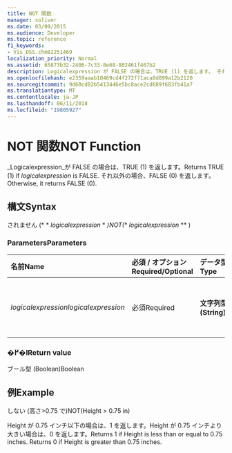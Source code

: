```yaml
---
title: NOT 関数
manager: soliver
ms.date: 03/09/2015
ms.audience: Developer
ms.topic: reference
f1_keywords:
- Vis_DSS.chm82251469
localization_priority: Normal
ms.assetid: 65873b32-2406-7c33-8e68-802461f467b2
description: Logicalexpression が FALSE の場合は、TRUE (1) を返します。 それ以外の場合、FALSE (0) を返します。
ms.openlocfilehash: e2359aaab18469cd4f272f71aca8d899a12b2120
ms.sourcegitcommit: 9d60cd82b5413446e5bc8ace2cd689f683fb41a7
ms.translationtype: MT
ms.contentlocale: ja-JP
ms.lasthandoff: 06/11/2018
ms.locfileid: "19805927"
---
```

# <a name="not-function"></a><span data-ttu-id="3a9ae-104">NOT 関数</span><span class="sxs-lookup"><span data-stu-id="3a9ae-104">NOT Function</span></span>

<span data-ttu-id="3a9ae-105">_Logicalexpression_が FALSE の場合は、TRUE (1) を返します。</span><span class="sxs-lookup"><span data-stu-id="3a9ae-105">Returns TRUE (1) if  _logicalexpression_ is FALSE.</span></span> <span data-ttu-id="3a9ae-106">それ以外の場合、FALSE (0) を返します。</span><span class="sxs-lookup"><span data-stu-id="3a9ae-106">Otherwise, it returns FALSE (0).</span></span> 
  
## <a name="syntax"></a><span data-ttu-id="3a9ae-107">構文</span><span class="sxs-lookup"><span data-stu-id="3a9ae-107">Syntax</span></span>

<span data-ttu-id="3a9ae-108">されません (* * *logicalexpression* * *)</span><span class="sxs-lookup"><span data-stu-id="3a9ae-108">NOT(** *logicalexpression* ** )</span></span> 
  
### <a name="parameters"></a><span data-ttu-id="3a9ae-109">Parameters</span><span class="sxs-lookup"><span data-stu-id="3a9ae-109">Parameters</span></span>

|<span data-ttu-id="3a9ae-110">**名前**</span><span class="sxs-lookup"><span data-stu-id="3a9ae-110">**Name**</span></span>|<span data-ttu-id="3a9ae-111">**必須 / オプション**</span><span class="sxs-lookup"><span data-stu-id="3a9ae-111">**Required/Optional**</span></span>|<span data-ttu-id="3a9ae-112">**データ型**</span><span class="sxs-lookup"><span data-stu-id="3a9ae-112">**Data Type**</span></span>|<span data-ttu-id="3a9ae-113">**説明**</span><span class="sxs-lookup"><span data-stu-id="3a9ae-113">**Description**</span></span>|
|:-----|:-----|:-----|:-----|
| <span data-ttu-id="3a9ae-114">_logicalexpression_</span><span class="sxs-lookup"><span data-stu-id="3a9ae-114">_logicalexpression_</span></span> <br/> |<span data-ttu-id="3a9ae-115">必須</span><span class="sxs-lookup"><span data-stu-id="3a9ae-115">Required</span></span>  <br/> |<span data-ttu-id="3a9ae-116">**文字列型 (String)**</span><span class="sxs-lookup"><span data-stu-id="3a9ae-116">**String**</span></span> <br/> |<span data-ttu-id="3a9ae-117">評価する論理式を指定します。</span><span class="sxs-lookup"><span data-stu-id="3a9ae-117">The logical expression to evaluate.</span></span>  <br/> |
   
### <a name="return-value"></a><span data-ttu-id="3a9ae-118">�߂�l</span><span class="sxs-lookup"><span data-stu-id="3a9ae-118">Return value</span></span>

<span data-ttu-id="3a9ae-119">ブール型 (Boolean)</span><span class="sxs-lookup"><span data-stu-id="3a9ae-119">Boolean</span></span>
  
## <a name="example"></a><span data-ttu-id="3a9ae-120">例</span><span class="sxs-lookup"><span data-stu-id="3a9ae-120">Example</span></span>

<span data-ttu-id="3a9ae-121">しない (高さ\>0.75 で)</span><span class="sxs-lookup"><span data-stu-id="3a9ae-121">NOT(Height \> 0.75 in)</span></span> 
  
<span data-ttu-id="3a9ae-p103">Height が 0.75 インチ以下の場合は、1 を返します。Height が 0.75 インチより大きい場合は、0 を返します。</span><span class="sxs-lookup"><span data-stu-id="3a9ae-p103">Returns 1 if Height is less than or equal to 0.75 inches. Returns 0 if Height is greater than 0.75 inches.</span></span> 
  

